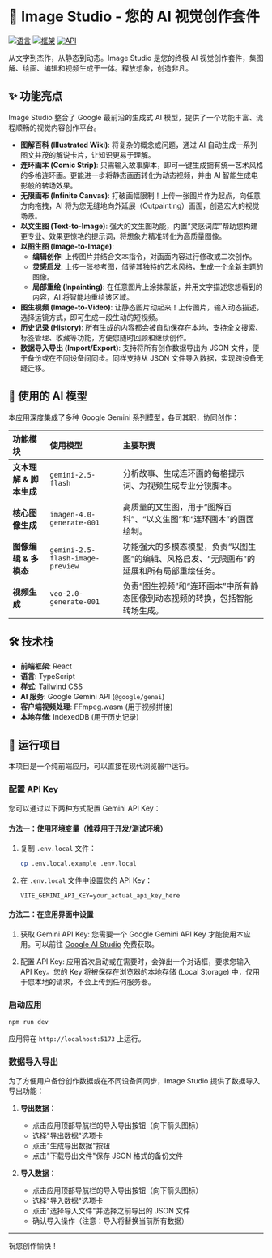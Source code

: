 # 🎨 Image Studio - 您的 AI 视觉创作套件

[![语言](https://img.shields.io/badge/language-TypeScript-blue.svg)](https://www.typescriptlang.org/)
[![框架](https://img.shields.io/badge/framework-React-cyan.svg)](https://reactjs.org/)
[![API](https://img.shields.io/badge/API-Gemini-purple.svg)](https://ai.google.dev/)

从文字到杰作，从静态到动态。Image Studio 是您的终极 AI 视觉创作套件，集图解、绘画、编辑和视频生成于一体。释放想象，创造非凡。

## ✨ 功能亮点

Image Studio 整合了 Google 最前沿的生成式 AI 模型，提供了一个功能丰富、流程顺畅的视觉内容创作平台。

-   **图解百科 (Illustrated Wiki)**: 将复杂的概念或问题，通过 AI 自动生成一系列图文并茂的解说卡片，让知识更易于理解。
-   **连环画本 (Comic Strip)**: 只需输入故事脚本，即可一键生成拥有统一艺术风格的多格连环画。更能进一步将静态画面转化为动态视频，并由 AI 智能生成电影般的转场效果。
-   **无限画布 (Infinite Canvas)**: 打破画幅限制！上传一张图片作为起点，向任意方向拖拽，AI 将为您无缝地向外延展（Outpainting）画面，创造宏大的视觉场景。
-   **以文生图 (Text-to-Image)**: 强大的文生图功能，内置“灵感词库”帮助您构建更专业、效果更惊艳的提示词，将想象力精准转化为高质量图像。
-   **以图生图 (Image-to-Image)**:
    -   **编辑创作**: 上传图片并结合文本指令，对画面内容进行修改或二次创作。
    -   **灵感启发**: 上传一张参考图，借鉴其独特的艺术风格，生成一个全新主题的图像。
    -   **局部重绘 (Inpainting)**: 在任意图片上涂抹蒙版，并用文字描述您想看到的内容，AI 将智能地重绘该区域。
-   **图生视频 (Image-to-Video)**: 让静态图片动起来！上传图片，输入动态描述，选择运镜方式，即可生成一段生动的短视频。
-   **历史记录 (History)**: 所有生成的内容都会被自动保存在本地，支持全文搜索、标签管理、收藏等功能，方便您随时回顾和继续创作。
-   **数据导入导出 (Import/Export)**: 支持将所有创作数据导出为 JSON 文件，便于备份或在不同设备间同步。同样支持从 JSON 文件导入数据，实现跨设备无缝迁移。

## 🧠 使用的 AI 模型

本应用深度集成了多种 Google Gemini 系列模型，各司其职，协同创作：

| 功能模块 | 使用模型 | 主要职责 |
| :--- | :--- | :--- |
| **文本理解 & 脚本生成** | `gemini-2.5-flash` | 分析故事、生成连环画的每格提示词、为视频生成专业分镜脚本。 |
| **核心图像生成** | `imagen-4.0-generate-001` | 高质量的文生图，用于“图解百科”、“以文生图”和“连环画本”的画面绘制。 |
| **图像编辑 & 多模态** | `gemini-2.5-flash-image-preview` | 功能强大的多模态模型，负责“以图生图”的编辑、风格启发、“无限画布”的延展和所有局部重绘任务。 |
| **视频生成** | `veo-2.0-generate-001` | 负责“图生视频”和“连环画本”中所有静态图像到动态视频的转换，包括智能转场生成。 |

## 🛠️ 技术栈

-   **前端框架**: React
-   **语言**: TypeScript
-   **样式**: Tailwind CSS
-   **AI 服务**: Google Gemini API (`@google/genai`)
-   **客户端视频处理**: FFmpeg.wasm (用于视频拼接)
-   **本地存储**: IndexedDB (用于历史记录)

## 🚀 运行项目

本项目是一个纯前端应用，可以直接在现代浏览器中运行。

### 配置 API Key

您可以通过以下两种方式配置 Gemini API Key：

#### 方法一：使用环境变量（推荐用于开发/测试环境）

1. 复制 `.env.local` 文件：
   ```bash
   cp .env.local.example .env.local
   ```

2. 在 `.env.local` 文件中设置您的 API Key：
   ```
   VITE_GEMINI_API_KEY=your_actual_api_key_here
   ```

#### 方法二：在应用界面中设置

1. 获取 Gemini API Key:
   您需要一个 Google Gemini API Key 才能使用本应用。可以前往 [Google AI Studio](https://aistudio.google.com/app/apikey) 免费获取。

2. 配置 API Key:
   应用首次启动或在需要时，会弹出一个对话框，要求您输入 API Key。您的 Key 将被保存在浏览器的本地存储 (Local Storage) 中，仅用于您本地的请求，不会上传到任何服务器。

### 启动应用

```bash
npm run dev
```

应用将在 `http://localhost:5173` 上运行。

### 数据导入导出

为了方便用户备份创作数据或在不同设备间同步，Image Studio 提供了数据导入导出功能：

1. **导出数据**：
   - 点击应用顶部导航栏的导入导出按钮（向下箭头图标）
   - 选择"导出数据"选项卡
   - 点击"生成导出数据"按钮
   - 点击"下载导出文件"保存 JSON 格式的备份文件

2. **导入数据**：
   - 点击应用顶部导航栏的导入导出按钮（向下箭头图标）
   - 选择"导入数据"选项卡
   - 点击"选择导入文件"并选择之前导出的 JSON 文件
   - 确认导入操作（注意：导入将替换当前所有数据）

---

祝您创作愉快！